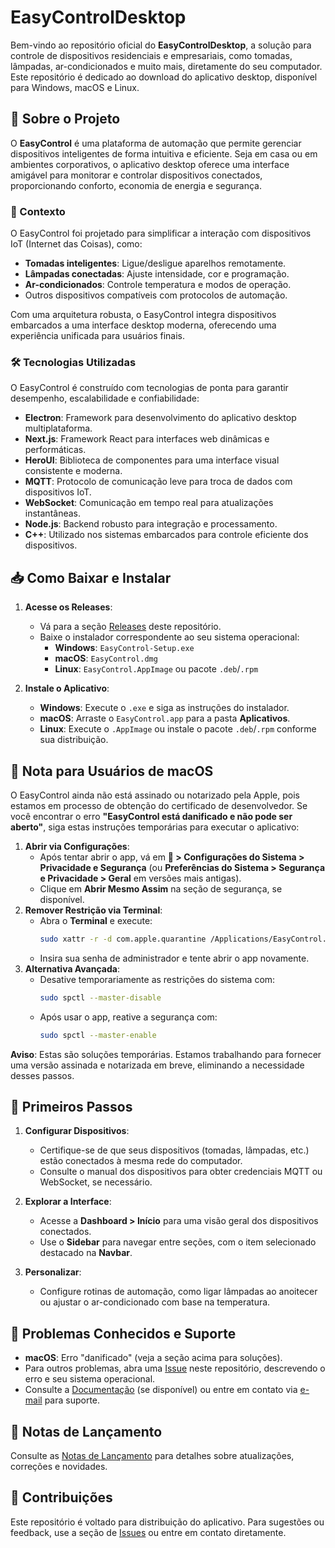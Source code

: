 # EasyControlDesktop

Bem-vindo ao repositório oficial do **EasyControlDesktop**, a solução para controle de dispositivos residenciais e empresariais, como tomadas, lâmpadas, ar-condicionados e muito mais, diretamente do seu computador. Este repositório é dedicado ao download do aplicativo desktop, disponível para Windows, macOS e Linux.

## 📖 Sobre o Projeto

O **EasyControl** é uma plataforma de automação que permite gerenciar dispositivos inteligentes de forma intuitiva e eficiente. Seja em casa ou em ambientes corporativos, o aplicativo desktop oferece uma interface amigável para monitorar e controlar dispositivos conectados, proporcionando conforto, economia de energia e segurança.

### 🎯 Contexto

O EasyControl foi projetado para simplificar a interação com dispositivos IoT (Internet das Coisas), como:
- **Tomadas inteligentes**: Ligue/desligue aparelhos remotamente.
- **Lâmpadas conectadas**: Ajuste intensidade, cor e programação.
- **Ar-condicionados**: Controle temperatura e modos de operação.
- Outros dispositivos compatíveis com protocolos de automação.

Com uma arquitetura robusta, o EasyControl integra dispositivos embarcados a uma interface desktop moderna, oferecendo uma experiência unificada para usuários finais.

### 🛠️ Tecnologias Utilizadas

O EasyControl é construído com tecnologias de ponta para garantir desempenho, escalabilidade e confiabilidade:
- **Electron**: Framework para desenvolvimento do aplicativo desktop multiplataforma.
- **Next.js**: Framework React para interfaces web dinâmicas e performáticas.
- **HeroUI**: Biblioteca de componentes para uma interface visual consistente e moderna.
- **MQTT**: Protocolo de comunicação leve para troca de dados com dispositivos IoT.
- **WebSocket**: Comunicação em tempo real para atualizações instantâneas.
- **Node.js**: Backend robusto para integração e processamento.
- **C++**: Utilizado nos sistemas embarcados para controle eficiente dos dispositivos.

## 📥 Como Baixar e Instalar

1. **Acesse os Releases**:
   - Vá para a seção [Releases](https://github.com/seu-usuario/EasyControlDesktop/releases) deste repositório.
   - Baixe o instalador correspondente ao seu sistema operacional:
     - **Windows**: `EasyControl-Setup.exe`
     - **macOS**: `EasyControl.dmg`
     - **Linux**: `EasyControl.AppImage` ou pacote `.deb`/`.rpm`

2. **Instale o Aplicativo**:
   - **Windows**: Execute o `.exe` e siga as instruções do instalador.
   - **macOS**: Arraste o `EasyControl.app` para a pasta **Aplicativos**.
   - **Linux**: Execute o `.AppImage` ou instale o pacote `.deb`/`.rpm` conforme sua distribuição.

## 🛑 Nota para Usuários de macOS

O EasyControl ainda não está assinado ou notarizado pela Apple, pois estamos em processo de obtenção do certificado de desenvolvedor. Se você encontrar o erro **"EasyControl está danificado e não pode ser aberto"**, siga estas instruções temporárias para executar o aplicativo:

1. **Abrir via Configurações**:
   - Após tentar abrir o app, vá em ** > Configurações do Sistema > Privacidade e Segurança** (ou **Preferências do Sistema > Segurança e Privacidade > Geral** em versões mais antigas).
   - Clique em **Abrir Mesmo Assim** na seção de segurança, se disponível.
2. **Remover Restrição via Terminal**:
   - Abra o **Terminal** e execute:
     ```bash
     sudo xattr -r -d com.apple.quarantine /Applications/EasyControl.app
     ```
   - Insira sua senha de administrador e tente abrir o app novamente.
3. **Alternativa Avançada**:
   - Desative temporariamente as restrições do sistema com:
     ```bash
     sudo spctl --master-disable
     ```
   - Após usar o app, reative a segurança com:
     ```bash
     sudo spctl --master-enable
     ```

**Aviso**: Estas são soluções temporárias. Estamos trabalhando para fornecer uma versão assinada e notarizada em breve, eliminando a necessidade desses passos.

## 🚀 Primeiros Passos

1. **Configurar Dispositivos**:
   - Certifique-se de que seus dispositivos (tomadas, lâmpadas, etc.) estão conectados à mesma rede do computador.
   - Consulte o manual dos dispositivos para obter credenciais MQTT ou WebSocket, se necessário.

2. **Explorar a Interface**:
   - Acesse a **Dashboard > Início** para uma visão geral dos dispositivos conectados.
   - Use o **Sidebar** para navegar entre seções, com o item selecionado destacado na **Navbar**.

3. **Personalizar**:
   - Configure rotinas de automação, como ligar lâmpadas ao anoitecer ou ajustar o ar-condicionado com base na temperatura.

## 🐛 Problemas Conhecidos e Suporte

- **macOS**: Erro "danificado" (veja a seção acima para soluções).
- Para outros problemas, abra uma [Issue](https://github.com/seu-usuario/EasyControlDesktop/issues) neste repositório, descrevendo o erro e seu sistema operacional.
- Consulte a [Documentação](https://seu-site.com/docs) (se disponível) ou entre em contato via [e-mail](mailto:suporte@easycontrol.com) para suporte.

## 📢 Notas de Lançamento

Consulte as [Notas de Lançamento](https://github.com/seu-usuario/EasyControlDesktop/releases) para detalhes sobre atualizações, correções e novidades.

## 🤝 Contribuições

Este repositório é voltado para distribuição do aplicativo. Para sugestões ou feedback, use a seção de [Issues](https://github.com/seu-usuario/EasyControlDesktop/issues) ou entre em contato diretamente.
